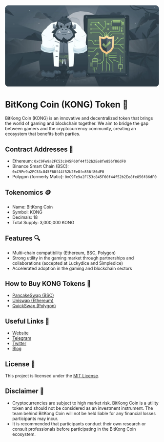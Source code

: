 ![Header](header.jpg)

# BitKong Coin (KONG) Token 🔱

BitKong Coin (KONG) is an innovative and decentralized token that brings the world of gaming and blockchain together. We aim to bridge the gap between gamers and the cryptocurrency community, creating an ecosystem that benefits both parties.

## Contract Addresses 🧾
- Ethereum: `0xC9Fe9a2FC53c845F60f44f52b2Ee8fe856f86dF0`
- Binance Smart Chain (BSC): `0xC9Fe9a2FC53c845F60f44f52b2Ee8fe856f86dF0`
- Polygon (formerly Matic): `0xC9Fe9a2FC53c845F60f44f52b2Ee8fe856f86dF0`

## Tokenomics 🪙
- Name: BitKong Coin
- Symbol: KONG
- Decimals: 18
- Total Supply: 3,000,000 KONG

## Features 🔍
- Multi-chain compatibility (Ethereum, BSC, Polygon)
- Strong utility in the gaming market through partnerships and collaborations (accepted at Luckydice and Simpledice)
- Accelerated adoption in the gaming and blockchain sectors

## How to Buy KONG Tokens 🛒
- [PancakeSwap (BSC)](https://pancakeswap.finance/swap?inputCurrency=0xC9Fe9a2FC53c845F60f44f52b2Ee8fe856f86dF0)
- [Uniswap (Ethereum)](https://app.uniswap.org/#/swap?inputCurrency=0xC9Fe9a2FC53c845F60f44f52b2Ee8fe856f86dF0)
- [QuickSwap (Polygon)](https://quickswap.exchange/#/swap?inputCurrency=0xC9Fe9a2FC53c845F60f44f52b2Ee8fe856f86dF0)

## Useful Links 📣
- [Website](https://bitkong.com/en/KONG)
- [Telegram](https://t.me/playbitkong)
- [Twitter](https://twitter.com/playbitkong)
- [Blog](https://bitkong.com/en/blog)

## License 📄
This project is licensed under the [MIT License](LICENSE).

## Disclaimer 🚨
- Cryptocurrencies are subject to high market risk. BitKong Coin is a utility token and should not be considered as an investment instrument. The team behind BitKong Coin will not be held liable for any financial losses participants may incur.
- It is recommended that participants conduct their own research or consult professionals before participating in the BitKong Coin ecosystem.
